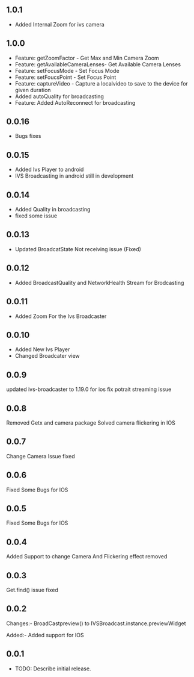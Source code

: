 ## 1.0.1
  * Added Internal Zoom for ivs camera

## 1.0.0
  * Feature: getZoomFactor - Get Max and Min Camera Zoom
  * Feature: getAvailableCameraLenses- Get Available Camera Lenses
  * Feature: setFocusMode - Set Focus Mode
  * Feature: setFoucsPoint - Set Focus Point
  * Feature: captureVideo - Capture a localvideo to save to the device for given duration
  * Added autoQuality for broadcasting 
  * Feature: Added AutoReconnect for broadcasting

## 0.0.16
  * Bugs fixes

## 0.0.15
  * Added Ivs Player to android 
  * IVS Broadcasting in android still in development

## 0.0.14
  * Added Quality in broadcasting
  * fixed some issue

## 0.0.13
  * Updated BroadcatState Not receiving issue (Fixed)

## 0.0.12
  * Added BroadcastQuality and NetworkHealth Stream for Brodcasting

## 0.0.11
  * Added Zoom For the Ivs Broadcaster

## 0.0.10
  * Added New Ivs Player
  * Changed Broadcater view
  

## 0.0.9
updated ivs-broadcaster to 1.19.0 for ios
fix potrait streaming issue

## 0.0.8
Removed Getx and camera package Solved camera flickering in IOS

## 0.0.7
Change Camera Issue fixed

## 0.0.6
Fixed Some Bugs for IOS

## 0.0.5
Fixed Some Bugs for IOS

## 0.0.4
Added Support to change Camera
And Flickering effect removed

## 0.0.3
Get.find() issue fixed

## 0.0.2

Changes:- 
  BroadCastpreview() to IVSBroadcast.instance.previewWidget

Added:-
  Added support for IOS

## 0.0.1

* TODO: Describe initial release.
